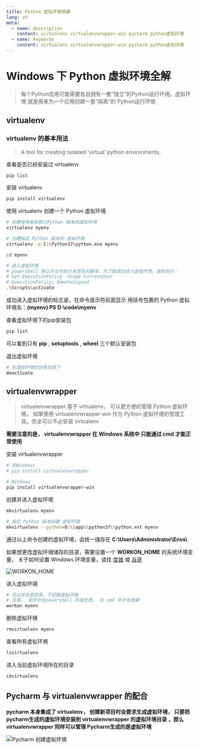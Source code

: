 ```yaml
---
title: Python 虚拟环境搭建
lang: zh
meta:
  - name: description
    content: virtualenv virtualenvwrapper-win pycharm python虚拟环境
  - name: keywords
    content: virtualenv virtualenvwrapper-win pycharm python虚拟环境
---
```


# Windows 下 Python 虚拟环境全解

> 每个Python应用可能需要各自拥有一套“独立”的Python运行环境。虚拟环境 就是用来为一个应用创建一套“隔离”的 Python运行环境  

## virtualenv

### virtualenv 的基本用法

> A tool for creating isolated 'virtual' python environments.

查看是否已经安装过 virtualenv

```sh
pip list
```  

安装 virtualenv 

```sh
pip install virtualenv
```

使用 virtualenv 创建一个 Python 虚拟环境

```sh
# 创建使用系统默认Python 版本的虚拟环境
virtualenv myenv

# 创建指定 Python 版本的 虚拟环境
virtualenv -p C:\Python37\python.exe myenv

cd myenv

# 进入虚拟环境
# powershell 默认不允许执行未签名的脚本，为了能成功进入虚拟环境，请先执行：
# Set-ExecutionPolicy -Scope CurrentUser
# ExecutionPolicy: RemoteSigned
.\Scripts\activate

```

成功进入虚拟环境的标志是，在命令提示符前面显示 用括号包裹的 Python 虚拟环境名：**(myenv) PS D:\code\myenv**

查看虚拟环境下的pip安装包

```sh
pip list
```

可以看到只有 **pip** , **setuptools** , **wheel** 三个默认安装包

退出虚拟环境
```sh
# 在虚拟环境的任意目录下
deactivate
```

## virtualenvwrapper

> virtualenvwrapper 基于 virtualenv， 可以更方便的管理 Python 虚拟环境， 如果使用 virtualenvwrapper-win 作为 Python 虚拟环境的管理工具，完全可以不必安装 virtualenv

**需要注意的是， virtualenvwrapper 在 Windows 系统中 只能通过 cmd 才能正常使用**


安装 virtualenvwrapper

```sh
# 非Windows
# pip install virtualenvwrapper

# Windows
pip install virtualenvwrapper-win
```

创建并进入虚拟环境
```sh
mkvirtualenv myenv

# 指定 Python 版本创建 虚拟环境
mkvirtualenv --python=D:\\app\\python37\\python.ext myenv
```

通过以上命令创建的虚拟环境，会统一储存在 **C:\Users\Administrator\Envs\\** 

如果想更改虚拟环境储存的目录，需要设置一个 **WORKON_HOME** 的系统环境变量， 关于如何设置 Windows 环境变量，请找 [度娘](https://www.baidu.com "百度") 或 [谷哥](https://www.google.com.hk "谷歌")  


<img :src="$withBase('/Python/WORKON_HOME.JPG')" alt="WORKON_HOME">


进入虚拟环境
```sh
# 可以在任意目录，下切换虚拟环境
# 注意， 该命令在powershell 终端无效， 在 cmd 中才有效果
workon myenv
```

删除虚拟环境

```sh
rmvirtualenv myenv
```

查看所有虚拟环境

```sh
lsvirtualenv
```

进入当前虚拟环境所在的目录

```sh
cdvirtualenv
```


## Pycharm 与 virtualenvwrapper 的配合


**pycharm 本身集成了 virtualenv， 创建新项目时会要求生成虚拟环境， 只要把pycharm生成的虚拟环境安装到 virtualenvwrapper 的虚拟环境目录 ，那么 virtualenvwrapper 同样可以管理 Pycharm生成的是虚拟环境**  


<img :src="$withBase('/Python/Pycharm_virtualenvwrapper.JPG')" alt="Pycharm 创建虚拟环境">
